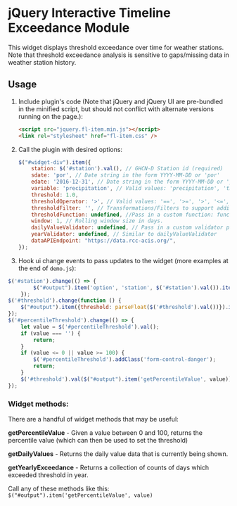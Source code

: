 # jQuery Interactive Timeline Exceedance Module

This widget displays threshold exceedance over time for weather stations. Note that threshold exceedance analysis is sensitive to gaps/missing data in weather station history.


## Usage

1. Include plugin's code (Note that jQuery and jQuery UI are pre-bundled in the minified script, but should not conflict with alternate versions running on the page.):

	```html
	<script src="jquery.fl-item.min.js"></script>
	<link rel="stylesheet" href="fl-item.css" />
	```

2. Call the plugin with desired options:

	```javascript
	$("#widget-div").item({
		station: $('#station').val(), // GHCN-D Station id (required)
		sdate: 'por', // Date string in the form YYYY-MM-DD or 'por'
		edate: '2016-12-31', // Date string in the form YYYY-MM-DD or 'por'
		variable: 'precipitation', // Valid values: 'precipitation', 'tmax', 'tmin', 'tavg'
		threshold: 1.0, 
		thresholdOperator: '>', // Valid values: '==', '>=', '>', '<=', '<'
		thresholdFilter: '', // Transformations/Filters to support additional units. Valid Values: 'KtoC','CtoK','FtoC','CtoF','InchToCM','CMtoInch'
		thresholdFunction: undefined, //Pass in a custom function: function(this, values){ return _.sum(values) > v2; }
		window: 1, // Rolling window size in days.
		dailyValueValidator: undefined, // Pass in a custom validator predicate function(value, date){return date.slice(0, 4) > 1960 && value > 5 }
		yearValidator: undefined, // Similar to dailyValueValidator
		dataAPIEndpoint: "https://data.rcc-acis.org/", 
	});
	```

3. Hook ui change events to pass updates to the widget (more examples at the end of `demo.js`):
```javascript
$('#station').change(() => {
		$("#output").item('option', 'station', $('#station').val()).item('update');
	});
$('#threshold').change(function () {
	$("#output").item({threshold: parseFloat($('#threshold').val())}).item('update');
});
$('#percentileThreshold').change(() => {
	let value = $('#percentileThreshold').val();
	if (value === '') {
		return;
	}
	if (value <= 0 || value >= 100) {
		$('#percentileThreshold').addClass('form-control-danger');
		return;
	}
	$('#threshold').val($("#output").item('getPercentileValue', value)).trigger('change');
});
```

### Widget methods:
There are a handful of widget methods that may be useful:

**getPercentileValue** - Given a value between 0 and 100, returns the percentile value (which can then be used to set the threshold)

**getDailyValues** - Returns the daily value data that is currently being shown.

**getYearlyExceedance** - Returns a collection of counts of days which exceeded threshold in year.

Call any of these methods like this: `$("#output").item('getPercentileValue', value)`



